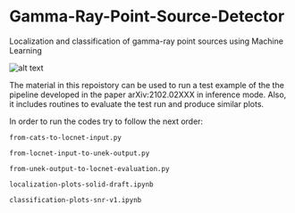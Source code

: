 # Gamma-Ray-Point-Source-Detector
Localization and classification of gamma-ray point sources using Machine Learning

![alt text](https://github.com/bapanes/Gamma-Ray-Point-Source-Detector/blob/main/figures/full-pipeline-high-lat-pie.png)

The material in this repoistory can be used to run a test example of the the pipeline developed in the paper arXiv:2102.02XXX in inference mode. Also, it includes routines to evaluate the test run and produce similar plots. 

In order to run the codes try to follow the next order:

```
from-cats-to-locnet-input.py

from-locnet-input-to-unek-output.py

from-unek-output-to-locnet-evaluation.py

localization-plots-solid-draft.ipynb

classification-plots-snr-v1.ipynb
